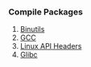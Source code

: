 ### Compile Packages

1. [Binutils](https://github.com/sundeep-anand/lfs-rpi-armv6l/tree/lfs-7.3/compile/1.binutils)
2. [GCC](https://github.com/sundeep-anand/lfs-rpi-armv6l/tree/lfs-7.3/compile/2.gcc)
3. [Linux API Headers](https://github.com/sundeep-anand/lfs-rpi-armv6l/tree/lfs-7.3/compile/3.linux-api-headers)
4. [Glibc](https://github.com/sundeep-anand/lfs-rpi-armv6l/tree/lfs-7.3/compile/4.glibc)
